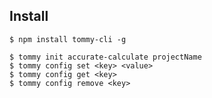 ## Install

```
$ npm install tommy-cli -g
```

```
$ tommy init accurate-calculate projectName
$ tommy config set <key> <value>
$ tommy config get <key>
$ tommy config remove <key>
```